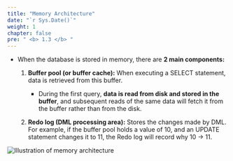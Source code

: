 ```yaml
---
title: "Memory Architecture"
date: "`r Sys.Date()`"
weight: 1
chapter: false
pre: " <b> 1.3 </b> "
---
```

- When the database is stored in memory, there are **2 main components:**
    1. **Buffer pool (or buffer cache):** When executing a SELECT statement, data is retrieved from this buffer.
        - During the first query, **data is read from disk and stored in the buffer**, and subsequent reads of the same data will fetch it from the buffer rather than from the disk.
    
    2. **Redo log (DML processing area):** Stores the changes made by DML. For example, if the buffer pool holds a value of 10, and an UPDATE statement changes it to 11, the Redo log will record why 10 → 11.

![Illustration of memory architecture](https://ngxquang.github.io/aws-ws1/images/1.introduce/001-memory.png)
